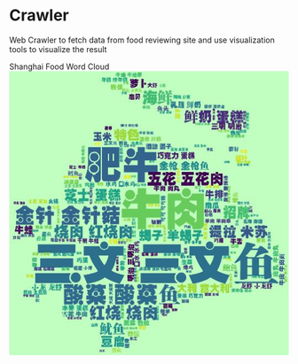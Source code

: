 # Crawler
Web Crawler to fetch data from food reviewing site and use visualization tools to visualize the result 

Shanghai Food Word Cloud
![sh_wordcloud](sh_food.jpg)
